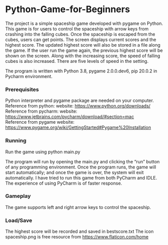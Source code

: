 # Python-Game-for-Beginners

The project is a simple spaceship game developed with pygame on Python. This game is for users to control the spaceship with arrow keys from crashing into the falling cubes. Once the spaceship is escaped from the cubes, users can get points. The screen displays current scores and the highest score. The updated highest score will also be stored in a file along the game. If the user run the game again, the previous highest score will be shown on the screen. Along with the increasing score, the speed of falling cubes is also increased. There are five levels of speed in the setting. 

The program is written with Python 3.8, pygame 2.0.0.dev6, pip 20.0.2 in Pycharm environment. 

### Prerequisites
Python interpreter and pygame package are needed on your computer. \
Reference from python: website: https://www.python.org/downloads/ \
Reference from pycharm: website: https://www.jetbrains.com/pycharm/download/#section=mac \
Reference from pygame website: https://www.pygame.org/wiki/GettingStarted#Pygame%20Installation

### Running
Run the game using python main.py

The program will run by opening the main.py and clicking the “run” button of any programming environment. Once the program runs, the game will start automatically; and once the game is over, the system will exit automatically. I have tried to run this game from both PyCharm and IDLE. The experience of using PyCharm is of faster response. 

### Gameplay
The game supports left and right arrow keys to control the spaceship. 

### Load/Save
The highest score will be recorded and saved in bestscore.txt
The icon spaceship.png is free resource from https://www.flaticon.com/home
